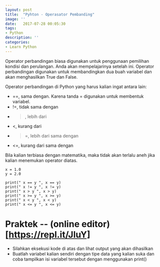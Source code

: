 ```yaml
---
layout: post
title:  "Pyhton - Operasator Pembanding"
image: ''
date:   2017-07-28 00:05:30
tags:
- Python
description: ''
categories:
- Learn Python
---
```


Operator perbandingan biasa digunakan untuk penggunaan pemilihan kondisi dan perulangan.
Anda akan mempelajarinya setelah ini. Operator perbandingan digunakan untuk membandingkan
dua buah variabel dan akan menghasilkan True dan False.

Operator perbandingan di Python yang harus kalian ingat antara lain:

-    ==, sama dengan. Karena tanda = digunakan untuk membentuk variabel.
-   !=, tidak sama dengan
-    >, lebih dari
-    <, kurang dari
-    >=, lebih dari sama dengan
-    <=, kurang dari sama dengan

Bila kalian terbiasa dengan matematika, maka tidak akan terlalu aneh jika kalian menemukan operator diatas.

```
x = 1.0
y = 2.0

print(" x == y ", x == y)
print(" x != y ", x != y)
print(" x > y ", x > y)
print(" x >= y ", x >= y)
print(" x < y ", x < y)
print(" x <= y ", x <= y)
```

# Praktek -- (online editor)[https://repl.it/JluY]

  + Silahkan eksekusi kode di atas dan lihat output yang akan dihasilkan
  + Buatlah variabel kalian sendiri dengan tipe data yang kalian suka dan coba tampilkan isi variabel tersebut dengan menggunakan print()
